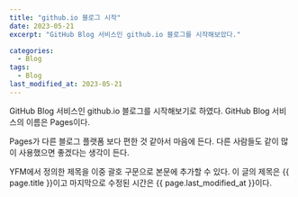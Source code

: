 ```yaml
---
title: "github.io 블로그 시작"
date: 2023-05-21
excerpt: "GitHub Blog 서비스인 github.io 블로그를 시작해보았다."

categories:
  - Blog
tags:
  - Blog
last_modified_at: 2023-05-21
---
```


GitHub Blog 서비스인 github.io 블로그를 시작해보기로 하였다.
GitHub Blog 서비스의 이름은 Pages이다.

Pages가 다른 블로그 플랫폼 보다 편한 것 같아서 마음에 든다.
다른 사람들도 같이 많이 사용했으면 좋겠다는 생각이 든다.

YFM에서 정의한 제목을 이중 괄호 구문으로 본문에 추가할 수 있다.
이 글의 제목은 {{ page.title }}이고
마지막으로 수정된 시간은 {{ page.last_modified_at }}이다.
